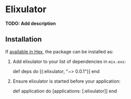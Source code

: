 # Elixulator

**TODO: Add description**

## Installation

If [available in Hex](https://hex.pm/docs/publish), the package can be installed as:

  1. Add elixulator to your list of dependencies in `mix.exs`:

        def deps do
          [{:elixulator, "~> 0.0.1"}]
        end

  2. Ensure elixulator is started before your application:

        def application do
          [applications: [:elixulator]]
        end

